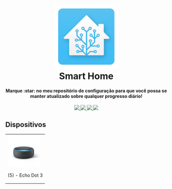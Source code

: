 <h1 align="center">
  <a name="logo" href="https://github.com/aureliosaraiva/HomeAssistant-config">
    <img src="image/ha.png" alt="Smart Home" width="200"></a>
  <br>
  Smart Home
</h1>
<h4 align="center">Marque :star: no meu repositório de configuração para que você possa se manter atualizado sobre qualquer progresso diário!</h4>

<div align="center">
  <h4>
    <a href="https://travis-ci.com/aureliosaraiva/HomeAssistant-config">
      <img src="https://travis-ci.com/aureliosaraiva/HomeAssistant-config.svg?branch=main"/>
    </a>
    <a href="https://github.com/aureliosaraiva/HomeAssistant-config">
      <img src="https://img.shields.io/github/stars/aureliosaraiva/HomeAssistant-config.svg?style=plasticr"/>
    </a>
    <a href="https://github.com/aureliosaraiva/HomeAssistant-config/commits/master">
      <img src="https://img.shields.io/github/last-commit/aureliosaraiva/HomeAssistant-config.svg?style=plasticr"/>
    </a>
    <a href="https://github.com/aureliosaraiva/HomeAssistant-config/commits/master">
      <img src="https://img.shields.io/github/commit-activity/y/aureliosaraiva/HomeAssistant-config.svg?style=plasticr"/>
    </a>
  </h4>
</div>


## Dispositivos

<table align="center" border="0">
  <tr>
    <td colspan="4">
      <img src="image/echo_dot.jpeg" width="100" />
      <p>(5) - Echo Dot 3</p>
    </td>
  </tr>
